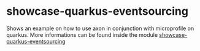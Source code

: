 # showcase-quarkus-eventsourcing
Shows an example on how to use axon in conjunction with microprofile on quarkus.
More informations can be found inside the module 
[showcase-quarkus-eventsourcing](https://github.com/JohT/showcase-quarkus-eventsourcing/tree/master/showcase-quarkus-eventsourcing)
